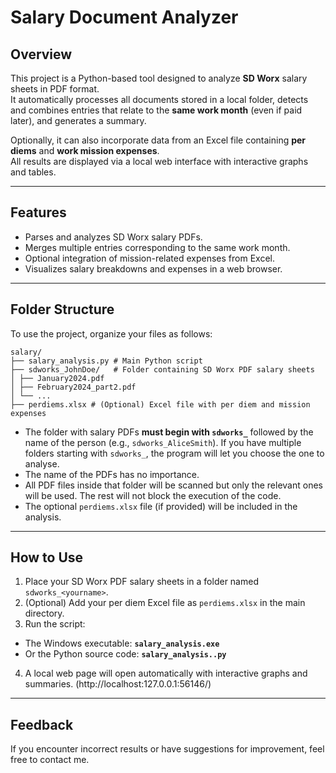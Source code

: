 # Salary Document Analyzer

## Overview

This project is a Python-based tool designed to analyze **SD Worx** salary sheets in PDF format.  
It automatically processes all documents stored in a local folder, detects and combines entries that relate to the **same work month** (even if paid later), and generates a summary.

Optionally, it can also incorporate data from an Excel file containing **per diems** and **work mission expenses**.  
All results are displayed via a local web interface with interactive graphs and tables.

---

## Features

- Parses and analyzes SD Worx salary PDFs.
- Merges multiple entries corresponding to the same work month.
- Optional integration of mission-related expenses from Excel.
- Visualizes salary breakdowns and expenses in a web browser.

---

## Folder Structure

To use the project, organize your files as follows:

```
salary/
├── salary_analysis.py # Main Python script
├── sdworks_JohnDoe/   # Folder containing SD Worx PDF salary sheets
│ ├── January2024.pdf
│ ├── February2024_part2.pdf
│ └── ...
├── perdiems.xlsx # (Optional) Excel file with per diem and mission expenses
```

- The folder with salary PDFs **must begin with `sdworks_`** followed by the name of the person (e.g., `sdworks_AliceSmith`). If you have multiple folders starting with `sdworks_`, the program will let you choose the one to analyse. 
- The name of the PDFs has no importance. 
- All PDF files inside that folder will be scanned but only the relevant ones will be used. The rest will not block the execution of the code. 
- The optional `perdiems.xlsx` file (if provided) will be included in the analysis.

---

## How to Use

1. Place your SD Worx PDF salary sheets in a folder named `sdworks_<yourname>`.
2. (Optional) Add your per diem Excel file as `perdiems.xlsx` in the main directory.
3. Run the script:
- The Windows executable: **`salary_analysis.exe`**
- Or the Python source code: **`salary_analysis..py`**
4. A local web page will open automatically with interactive graphs and summaries. (http://localhost:127.0.0.1:56146/)

---

## Feedback

If you encounter incorrect results or have suggestions for improvement, feel free to contact me.